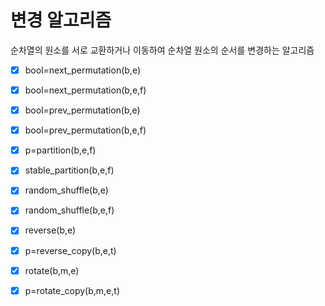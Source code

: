 # 변경 알고리즘
순차열의 원소를 서로 교환하거나 이동하여 순차열 원소의 순서를 변경하는 알고리즘

- [x] bool=next_permutation(b,e)
- [x] bool=next_permutation(b,e,f)
- [x] bool=prev_permutation(b,e)
- [x] bool=prev_permutation(b,e,f)


- [x] p=partition(b,e,f)
- [x] stable_partition(b,e,f)


- [x] random_shuffle(b,e)
- [x] random_shuffle(b,e,f)
- [x] reverse(b,e)
- [x] p=reverse_copy(b,e,t)


- [x] rotate(b,m,e)
- [x] p=rotate_copy(b,m,e,t)
